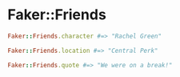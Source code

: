 # Faker::Friends

```ruby
Faker::Friends.character #=> "Rachel Green"

Faker::Friends.location #=> "Central Perk"

Faker::Friends.quote #=> "We were on a break!"
```
